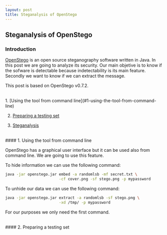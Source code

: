 ```yaml
---
layout: post
title: Steganalysis of OpenStego
---
```


## Steganalysis of OpenStego

### Introduction

[OpenStego](https://www.openstego.com) is an open source steganography software written in Java. In this post we are going to analyze its security. Our main objetive is to know if the sofware is detectable because indetectability is its main feature. Secondly we want to know if we can extract the message.

This post is based on OpenStego v0.7.2.

<br>
1. [Using the tool from command line](#1-using-the-tool-from-command-line)

2. [Preparing a testing set](#2-preparing-a-testing-set)

3. [Steganalysis](#3-steganalysis)


<br>
#### 1. Using the tool from command line

OpenStego has a graphical user interface but it can be used also from command line. We are going to use this feature.

To hide information we can use the following command:

```bash
java -jar openstego.jar embed -a randomlsb -mf secret.txt \
                        -cf cover.png -sf stego.png -p mypassword
```

To unhide our data we can use the following command:
```bash
java -jar openstego.jar extract -a randomlsb -sf stego.png \
                        -xd /tmp/ -p mypassword
```

For our purposes we only need the first command.



<br>
#### 2. Preparing a testing set









